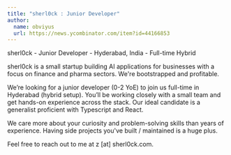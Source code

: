 ```yaml
---
title: "sherl0ck : Junior Developer"
author:
  name: obviyus
  url: https://news.ycombinator.com/item?id=44166853
---
```

sherl0ck - Junior Developer - Hyderabad, India - Full-time Hybrid

sherl0ck is a small startup building AI applications for businesses with a focus on finance and pharma sectors. We&#x27;re bootstrapped and profitable.

We’re looking for a junior developer (0-2 YoE) to join us full-time in Hyderabad (hybrid setup). You’ll be working closely with a small team and get hands-on experience across the stack. Our ideal candidate is a generalist proficient with Typescript and React.

We care more about your curiosity and problem-solving skills than years of experience. Having side projects you&#x27;ve built &#x2F; maintained is a huge plus.

Feel free to reach out to me at z [at] sherl0ck.com.
<JobApplication />
